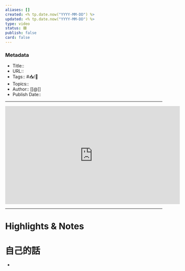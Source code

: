 ```yaml
---
aliases: []
created: <% tp.date.now("YYYY-MM-DD") %>
updated: <% tp.date.now("YYYY-MM-DD") %>
type: video
status: 🟥️
publish: false
card: false
---
```

### Metadata
- Title:: 
- URL::  
- Tags:: #📥️/🎥️
- Topics:: 
- Author:: [[@]]
- Publish Date:: 

---

<center><iframe width="560" height="315" src="https://www.youtube.com/embed/" frameborder="0" allow="accelerometer; autoplay; encrypted-media; gyroscope; picture-in-picture" allowfullscreen></iframe></center>

---
# Highlights & Notes

# 自己的話
-
